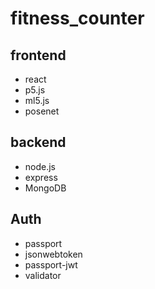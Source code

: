 # fitness_counter

## frontend

- react
- p5.js
- ml5.js
- posenet

## backend

- node.js
- express
- MongoDB

## Auth

- passport
- jsonwebtoken
- passport-jwt
- validator
